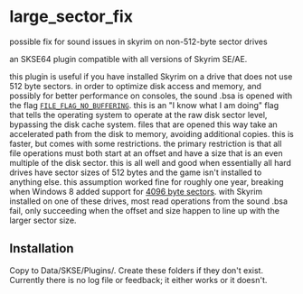 # large_sector_fix
possible fix for sound issues in skyrim on non-512-byte sector drives

an SKSE64 plugin compatible with all versions of Skyrim SE/AE.

this plugin is useful if you have installed Skyrim on a drive that does not use 512 byte sectors. in order to optimize disk access and memory, and possibly for better performance on consoles, the sound .bsa is opened with the flag [`FILE_FLAG_NO_BUFFERING`](https://docs.microsoft.com/en-us/windows/win32/fileio/file-buffering). this is an "I know what I am doing" flag that tells the operating system to operate at the raw disk sector level, bypassing the disk cache system. files that are opened this way take an accelerated path from the disk to memory, avoiding additional copies. this is faster, but comes with some restrictions. the primary restriction is that all file operations must both start at an offset and have a size that is an even multiple of the disk sector. this is all well and good when essentially all hard drives have sector sizes of 512 bytes and the game isn't installed to anything else. this assumption worked fine for roughly one year, breaking when Windows 8 added support for [4096 byte sectors](https://en.wikipedia.org/wiki/Advanced_Format). with Skyrim installed on one of these drives, most read operations from the sound .bsa fail, only succeeding when the offset and size happen to line up with the larger sector size.

## Installation

Copy to Data/SKSE/Plugins/. Create these folders if they don't exist. Currently there is no log file or feedback; it either works or it doesn't.
